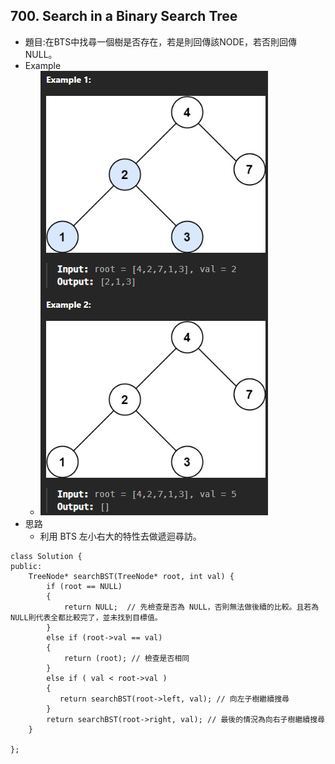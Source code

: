 ## 700. Search in a Binary Search Tree
- 題目:在BTS中找尋一個樹是否存在，若是則回傳該NODE，若否則回傳 NULL。
- Example
    - ![image](https://github.com/bebe6990103/LeetCode/blob/main/Image/700_Example.png)
- 思路
    - 利用 BTS 左小右大的特性去做遞迴尋訪。
```
class Solution {
public:
    TreeNode* searchBST(TreeNode* root, int val) {
        if (root == NULL)
        {
            return NULL;  // 先檢查是否為 NULL，否則無法做後續的比較。且若為NULL則代表全都比較完了，並未找到目標值。
        }
        else if (root->val == val)
        {
            return (root); // 檢查是否相同
        }
        else if ( val < root->val )
        {
           return searchBST(root->left, val); // 向左子樹繼續搜尋
        }
        return searchBST(root->right, val); // 最後的情況為向右子樹繼續搜尋
    }
        
};
```
